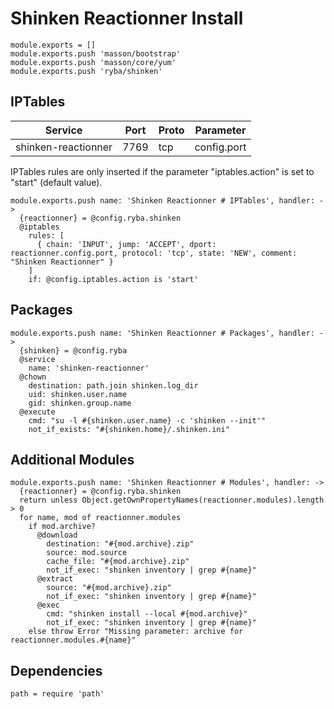 
# Shinken Reactionner Install

    module.exports = []
    module.exports.push 'masson/bootstrap'
    module.exports.push 'masson/core/yum'
    module.exports.push 'ryba/shinken'

## IPTables

| Service             | Port  | Proto | Parameter        |
|---------------------|-------|-------|------------------|
| shinken-reactionner | 7769  |  tcp  |    config.port   |

IPTables rules are only inserted if the parameter "iptables.action" is set to
"start" (default value).

    module.exports.push name: 'Shinken Reactionner # IPTables', handler: ->
      {reactionner} = @config.ryba.shinken
      @iptables
        rules: [
          { chain: 'INPUT', jump: 'ACCEPT', dport: reactionner.config.port, protocol: 'tcp', state: 'NEW', comment: "Shinken Reactionner" }
        ]
        if: @config.iptables.action is 'start'

## Packages

    module.exports.push name: 'Shinken Reactionner # Packages', handler: ->
      {shinken} = @config.ryba
      @service
        name: 'shinken-reactionner'
      @chown
        destination: path.join shinken.log_dir
        uid: shinken.user.name
        gid: shinken.group.name
      @execute
        cmd: "su -l #{shinken.user.name} -c 'shinken --init'"
        not_if_exists: "#{shinken.home}/.shinken.ini"

## Additional Modules

    module.exports.push name: 'Shinken Reactionner # Modules', handler: ->
      {reactionner} = @config.ryba.shinken
      return unless Object.getOwnPropertyNames(reactionner.modules).length > 0
      for name, mod of reactionner.modules
        if mod.archive?
          @download
            destination: "#{mod.archive}.zip"
            source: mod.source
            cache_file: "#{mod.archive}.zip"
            not_if_exec: "shinken inventory | grep #{name}"
          @extract
            source: "#{mod.archive}.zip"
            not_if_exec: "shinken inventory | grep #{name}"
          @exec
            cmd: "shinken install --local #{mod.archive}"
            not_if_exec: "shinken inventory | grep #{name}"
        else throw Error "Missing parameter: archive for reactionner.modules.#{name}"

## Dependencies

    path = require 'path'

